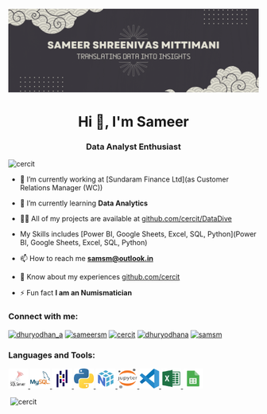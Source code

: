 ![logo](https://github.com/cercit/cercit/blob/main/gitbanner.png)
<h1 align="center">Hi 👋, I'm Sameer</h1>
<h3 align="center">Data Analyst Enthusiast</h3>

<p align="left"> <img src="https://komarev.com/ghpvc/?username=cercit&label=Profile%20views&color=0e75b6&style=flat" alt="cercit" /> </p>

- 🔭 I’m currently working at [Sundaram Finance Ltd](as Customer Relations Manager (WC))

- 🌱 I’m currently learning **Data Analytics**

- 👨‍💻 All of my projects are available at <a href="https://github.com/cercit/DataDive" target="_blank">github.com/cercit/DataDive</a>

- My Skills includes [Power BI, Google Sheets, Excel, SQL, Python](Power BI, Google Sheets, Excel, SQL, Python)

- 📫 How to reach me **samsm@outlook.in**

- 📄 Know about my experiences [github.com/cercit](github.com/cercit)

- ⚡ Fun fact **I am an Numismatician**

<h3 align="left">Connect with me:</h3>
<p align="left">
<a href="https://twitter.com/dhuryodhan_a" target="blank"><img align="center" src="https://raw.githubusercontent.com/rahuldkjain/github-profile-readme-generator/master/src/images/icons/Social/twitter.svg" alt="dhuryodhan_a" height="30" width="40" /></a>
<a href="https://linkedin.com/in/sameersm" target="blank"><img align="center" src="https://raw.githubusercontent.com/rahuldkjain/github-profile-readme-generator/master/src/images/icons/Social/linked-in-alt.svg" alt="sameersm" height="30" width="40" /></a>
<a href="https://kaggle.com/cercit" target="blank"><img align="center" src="https://raw.githubusercontent.com/rahuldkjain/github-profile-readme-generator/master/src/images/icons/Social/kaggle.svg" alt="cercit" height="30" width="40" /></a>
<a href="https://instagram.com/dhuryodhana" target="blank"><img align="center" src="https://raw.githubusercontent.com/rahuldkjain/github-profile-readme-generator/master/src/images/icons/Social/instagram.svg" alt="dhuryodhana" height="30" width="40" /></a>
<a href="https://www.hackerrank.com/samsm" target="blank"><img align="center" src="https://raw.githubusercontent.com/rahuldkjain/github-profile-readme-generator/master/src/images/icons/Social/hackerrank.svg" alt="samsm" height="30" width="40" /></a>
</p>

<h3 align="left">Languages and Tools:</h3>
<p align="left">
  <a href="https://www.microsoft.com/en-us/sql-server" target="_blank" rel="noreferrer">
    <img src="https://github.com/cercit/cercit/blob/main/ssms.png" alt="SQL Server Management Studio" width="40" height="40"/>
  </a>
  <a href="https://www.mysql.com/" target="_blank" rel="noreferrer">
    <img src="https://github.com/cercit/cercit/blob/main/mysql.png" alt="MySQL" width="40" height="40"/>
  </a>
  <a href="https://pandas.pydata.org/" target="_blank" rel="noreferrer">
    <img src="https://github.com/cercit/cercit/blob/main/pandas.svg" alt="pandas" width="40" height="40"/>
  </a>
  <a href="https://www.python.org" target="_blank" rel="noreferrer">
    <img src="https://github.com/cercit/cercit/blob/main/python.png" alt="python" width="40" height="40"/>
  </a>
  <a href="https://numpy.org/" target="_blank" rel="noreferrer">
    <img src="https://github.com/cercit/cercit/blob/main/numpy.svg" alt="NumPy" width="40" height="40"/>
  </a>
  <a href="https://jupyter.org/" target="_blank" rel="noreferrer">
    <img src="https://github.com/cercit/cercit/blob/main/jupyter.png" alt="Jupyter" width="40" height="40"/>
  </a>
  <a href="https://code.visualstudio.com/" target="_blank" rel="noreferrer">
    <img src="https://github.com/cercit/cercit/blob/main/vs.png" alt="Visual Studio Code" width="40" height="40"/>
  </a>
  <a href="https://www.microsoft.com/en-us/microsoft-365/excel" target="_blank" rel="noreferrer">
    <img src="https://github.com/cercit/cercit/blob/main/excel.png" alt="Microsoft Excel" width="40" height="40"/>
  </a>
  <a href="https://www.google.com/docs/about/" target="_blank" rel="noreferrer">
    <img src="https://github.com/cercit/cercit/blob/main/sheets.png" alt="Google Sheets" width="40" height="40"/>
  </a>
</p>


<p>&nbsp;<img align="center" src="https://github-readme-stats.vercel.app/api?username=cercit&show_icons=true&locale=en" alt="cercit" /></p>
